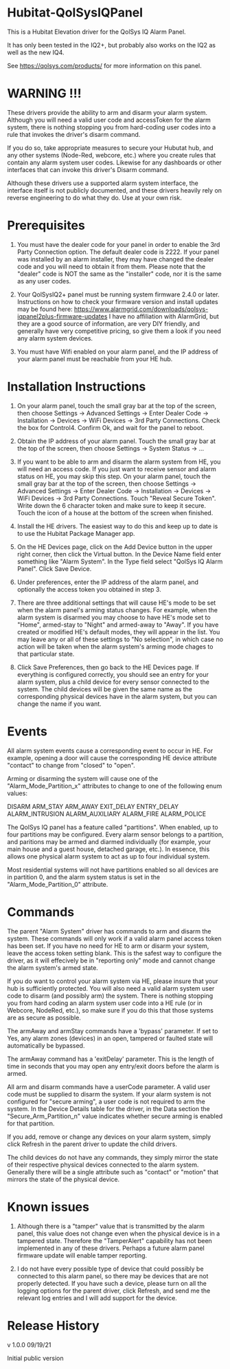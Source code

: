 # Hubitat-QolSysIQPanel

This is a Hubitat Elevation driver for the QolSys IQ Alarm Panel.  

It has only been tested in the IQ2+, but probably also works on the
IQ2 as well as the new IQ4.  

See https://qolsys.com/products/ for more information on this panel.

WARNING !!!
===========

These drivers provide the ability to arm and disarm your alarm system.
Although you will need a valid user code and accessToken for the alarm
system, there is nothing stopping you from hard-coding user codes into
a rule that invokes the driver's disarm command.

If you do so, take appropriate measures to secure your Hubutat hub, and any
other systems (Node-Red, webcore, etc.) where you create rules that contain
any alarm system user codes.  Likewise for any dashboards or other interfaces
that can invoke this driver's Disarm command.

Although these drivers use a supported alarm system interface, the interface
itself is not publicly documented, and these drivers heavily rely on reverse
engineering to do what they do.  Use at your own risk.

Prerequisites
=============

1. You must have the dealer code for your panel in order to enable the 3rd
Party Connection option.  The default dealer code is 2222.  If your panel was
installed by an alarm installer, they may have changed the dealer code and you
will need to obtain it from them.  Please note that the "dealer" code is NOT the
same as the "installer" code, nor it is the same as any user codes.

2. Your QolSysIQ2+ panel must be running system firmware 2.4.0 or later.  Instructions
on how to check your firmware version and install updates may be found here:
https://www.alarmgrid.com/downloads/qolsys-iqpanel2plus-firmware-updates
I have no affiliation with AlarmGrid, but they are a good source of information, are
very DIY friendly, and generally have very competitive pricing, so give them a look
if you need any alarm system devices.

3. You must have Wifi enabled on your alarm panel, and the IP address of your alarm
panel must be reachable from your HE hub.

Installation Instructions
=========================

1. On your alarm panel, touch the small gray bar at the top of the screen, then
choose Settings -> Advanced Settings -> Enter Dealer Code -> Installation
-> Devices -> WiFi Devices -> 3rd Party Connections.  Check the box for Control4.
Confirm Ok, and wait for the panel to reboot.

2. Obtain the IP address of your alarm panel.  Touch the small gray bar at the top
of the screen, then choose Settings -> System Status -> ...  

3. If you want to be able to arm and disarm the alarm system from HE, you will need
an access code.  If you just want to receive sensor and alarm status on HE, you may 
skip this step.  On your alarm panel, touch the small gray bar at the top of the screen,
then choose Settings -> Advanced Settings -> Enter Dealer Code -> Installation
-> Devices -> WiFi Devices -> 3rd Party Connections.  Touch "Reveal Secure Token".
Write down the 6 character token and make sure to keep it secure.  Touch the icon of a
house at the bottom of the screen when finished.

4. Install the HE drivers.  The easiest way to do this and keep up to date is to use
the Hubitat Package Manager app.

5. On the HE Devices page, click on the Add Device button in the upper right corner, then
click the Virtual button.  In the Device Name field enter something like "Alarm System".
In the Type field select "QolSys IQ Alarm Panel".  Click Save Device.

6. Under preferences, enter the IP address of the alarm panel, and optionally the access token
you obtained in step 3.  

7. There are three additional settings that will cause HE's mode to be set when the alarm
panel's arming status changes.  For example, when the alarm system is disarmed you may choose
to have HE's mode set to "Home", armed-stay to "Night" and armed-away to "Away".  If you have 
created or modified HE's default modes, they will appear in the list.  You may leave any or all
of these settings to "No selection", in which case no action will be taken when the alarm
system's arming mode chages to that particular state.

8. Click Save Preferences, then go back to the HE Devices page.  If everything is configured
correctly, you should see an entry for your alarm system, plus a child device for every sensor
connected to the system.  The child devices will be given the same name as the corresponding
physical devices have in the alarm system, but you can change the name if you want.  

Events
======

All alarm system events cause a corresponding event to occur in HE.  For example, opening a door
will cause the corresponding HE device attribute "contact" to change from "closed" to "open".

Arming or disarming the system will cause one of the "Alarm_Mode_Partition_x" attributes to 
change to one of the following enum values:

DISARM
ARM_STAY
ARM_AWAY
EXIT_DELAY
ENTRY_DELAY
ALARM_INTRUSION
ALARM_AUXILIARY
ALARM_FIRE
ALARM_POLICE

The QolSys IQ panel has a feature called "partitions".  When enabled, up to four partitions may
be configured.  Every alarm sensor belongs to a partition, and paritions may be armed and diarmed
individually (for example, your main house and a guest house, detached garage, etc.).  In essence, 
this allows one physical alarm system to act as up to four individual system.

Most residential systems will not have partitions enabled so all devices are in partition 0, and
the alarm system status is set in the "Alarm_Mode_Partition_0" attribute.

Commands
========

The parent "Alarm System" driver has commands to arm and disarm the system.  These commands will only
work if a valid alarm panel access token has been set.  If you have no need for HE to arm or disarm
your system, leave the access token setting blank.  This is the safest way to configure the driver,
as it will effecively be in "reporting only" mode and cannot change the alarm system's armed state.

If you do want to control your alarm system via HE, please insure that your hub is sufficiently 
protected.  You will also need a valid alarm system user code to disarm (and possibly arm) the system.
There is nothing stopping you from hard coding an alarm system user code into a HE rule (or in Webcore,
NodeRed, etc.), so make sure if you do this that those systems are as secure as possible.

The armAway and armStay commands have a 'bypass' parameter.  If set to Yes, any alarm zones (devices) in
an open, tampered or faulted state will automatically be bypassed.  

The armAway command has a 'exitDelay' parameter.  This is the length of time in seconds that you may open
any entry/exit doors before the alarm is armed.

All arm and disarm commands have a userCode parameter.  A valid user code must be supplied to disarm the system.
If your alarm system is not configured for "secure arming", a user code is not required to arm the system.  In
the Device Details table for the driver, in the Data section the "Secure_Arm_Partition_n" value indicates
whether secure arming is enabled for that partition.

If you add, remove or change any devices on your alarm system, simply click Refresh in the parent driver to update
the child drivers.

The child devices do not have any commands, they simply mirror the state of their respective physical devices
connected to the alarm system.  Generally there will be a single attribute such as "contact" or "motion" that
mirrors the state of the physical device.


Known issues
============

   1. Although there is a "tamper" value that is transmitted by the alarm panel, this value does not change even when
   the physical device is in a tampered state.  Therefore the "TamperAlert" capability has not been implemented in any
   of these drivers.  Perhaps a future alarm panel firmware update will enable tamper reporting.

   2. I do not have every possible type of device that could possibly be connected to this alarm panel, so there may
   be devices that are not properly detected.  If you have such a device, please turn on all the logging options for
   the parent driver, click Refresh, and send me the relevant log entries and I will add support for the device.




Release History
===============

v 1.0.0    09/19/21

   Initial public version